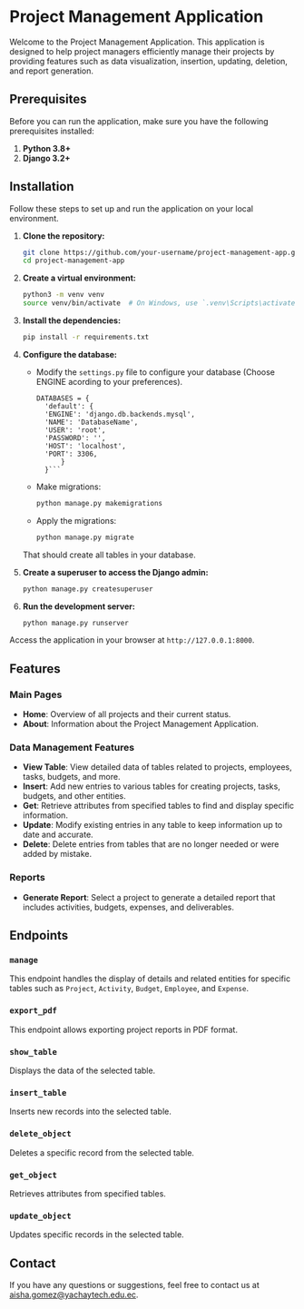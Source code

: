 # Project Management Application

Welcome to the Project Management Application. This application is designed to help project managers efficiently manage their projects by providing features such as data visualization, insertion, updating, deletion, and report generation.

## Prerequisites

Before you can run the application, make sure you have the following prerequisites installed:

1. **Python 3.8+**
2. **Django 3.2+**
   
## Installation

Follow these steps to set up and run the application on your local environment.

1. **Clone the repository:**
    ```sh
    git clone https://github.com/your-username/project-management-app.git
    cd project-management-app
    ```

2. **Create a virtual environment:**
    ```sh
    python3 -m venv venv
    source venv/bin/activate  # On Windows, use `.venv\Scripts\activate`
    ```

3. **Install the dependencies:**
    ```sh
    pip install -r requirements.txt
    ```

4. **Configure the database:**
    - Modify the `settings.py` file to configure your database (Choose ENGINE acording to your preferences).
      ```
      DATABASES = {
        'default': {
        'ENGINE': 'django.db.backends.mysql',
        'NAME': 'DatabaseName',
        'USER': 'root',
        'PASSWORD': '',
        'HOST': 'localhost',
        'PORT': 3306,
            }
        }```
    - Make migrations:
      ```sh
      python manage.py makemigrations
      ```
    - Apply the migrations:
      ```sh
      python manage.py migrate
      ```
    That should create all tables in your database.

5. **Create a superuser to access the Django admin:**
    ```sh
    python manage.py createsuperuser
    ```

6. **Run the development server:**
    ```sh
    python manage.py runserver
    ```

Access the application in your browser at `http://127.0.0.1:8000`.

## Features

### Main Pages

- **Home**: Overview of all projects and their current status.
- **About**: Information about the Project Management Application.

### Data Management Features

- **View Table**: View detailed data of tables related to projects, employees, tasks, budgets, and more.
- **Insert**: Add new entries to various tables for creating projects, tasks, budgets, and other entities.
- **Get**: Retrieve attributes from specified tables to find and display specific information.
- **Update**: Modify existing entries in any table to keep information up to date and accurate.
- **Delete**: Delete entries from tables that are no longer needed or were added by mistake.

### Reports

- **Generate Report**: Select a project to generate a detailed report that includes activities, budgets, expenses, and deliverables.

## Endpoints

### `manage`

This endpoint handles the display of details and related entities for specific tables such as `Project`, `Activity`, `Budget`, `Employee`, and `Expense`.

### `export_pdf`

This endpoint allows exporting project reports in PDF format.

### `show_table`

Displays the data of the selected table.

### `insert_table`

Inserts new records into the selected table.

### `delete_object`

Deletes a specific record from the selected table.

### `get_object`

Retrieves attributes from specified tables.

### `update_object`

Updates specific records in the selected table.

## Contact

If you have any questions or suggestions, feel free to contact us at [aisha.gomez@yachaytech.edu.ec](mailto:aisha.gomez@yachaytech.edu.ec).
